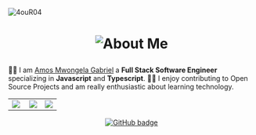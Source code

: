 ![4ouR04](https://github.com/4ouR04/4ouR04/blob/main/banner/4ouR04.gif)
<h1 align="center"> 

![About Me](https://img.shields.io/badge/About-Me-purple?style=for-the-badge)

</h1>

👨‍🎓 I am [Amos Mwongela Gabriel](https://linktr.ee/4ouR04) a __Full Stack Software Engineer__ specializing in __Javascript__ and __Typescript__.
👩‍💻 I enjoy contributing to Open Source Projects and am really enthusiastic about learning technology.

  
<center>
  <table>
  <tr>
      <td><img  align="left" src="https://github-readme-stats.vercel.app/api?username=4ouR04&count_private=true&show_icons=true&theme=dark&layout=compact" /></td>
      <td><img  src="https://github-readme-streak-stats.herokuapp.com/?user=4ouR04&theme=dark" /></td>    
      <td><img src="https://github-readme-stats.vercel.app/api/top-langs/?username=4ouR04&langs_count=8&theme=dark&layout=compact" /></td>
  </tr>   
  </table>
</center>

<p align="center">
  <a href="https://github.com/4ouR04?tab=followers">
    <img src="https://img.shields.io/github/followers/4ouR04?label=Followers&logo=GitHub&style=for-the-badge" alt="GitHub badge" />
  </a>
</p>

